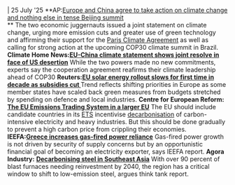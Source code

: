 | 25 July '25
**AP:[Europe and China agree to take action on climate change and nothing else in tense Beijing summit](https://apnews.com/article/european-union-china-trade-summit-beijing-0f2f0b67435b88a78adef3aa001d0099)  
**
The two economic juggernauts issued a joint statement on climate change, urging more emission cuts and greater use of green technology and affirming their support for the [Paris Climate Agreement](https://apnews.com/article/climate-change-trump-paris-agreement-global-warming-58989b924248c4bdde5d261735f0e1cb) as well as calling for strong action at the upcoming COP30 climate summit in Brazil.
**Climate Home News:[EU-China climate statement shows joint resolve in face of US desertion](https://www.climatechangenews.com/2025/07/24/eu-china-climate-statement-shows-joint-resolve-in-face-of-us-desertion/)**
While the two powers made no new commitments, experts say the cooperation agreement reafirms their climate leadership ahead of COP30
**Reuters:[EU solar energy rollout slows for first time in decade as subsidies cut ](https://www.reuters.com/sustainability/climate-energy/eu-solar-energy-rollout-slows-first-time-decade-subsidies-cut-2025-07-24/)**
Trend reflects shifting priorities in Europe as some member states have scaled back green measures from budgets stretched by spending on defence and local industries.
**Centre for European Reform:** [**The EU Emissions Trading System in a larger EU**](https://www.cer.eu/insights/eu-emissions-trading-system-larger-eu)
The EU should include candidate countries in its [ETS](https://www.cleanenergywire.org/glossary/letter_e#ets) incentivise [decarbonisation](https://www.cleanenergywire.org/glossary/letter_d#decarbonisation) of carbon-intensive electricity and heavy industries. But this should be done gradually to prevent a high carbon price from crippling their economies.
**IEEFA:[Greece increases gas-fired power reliance](https://ieefa.org/resources/greece-increases-gas-fired-power-reliance)**
Gas-fired power growth is not driven by security of supply concerns but by an opportunistic financial goal of becoming an electricity exporter, says IEEFA report.
**Agora Industry:** [**Decarbonising steel in Southeast Asia**](https://www.agora-industry.org/publications/decarbonising-steel-in-southeast-asia)
With over 90 percent of blast furnaces needing reinvestment by 2040, the region has a critical window to shift to low-emission steel, argues think tank report.